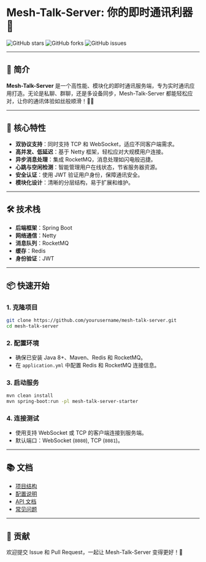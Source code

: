 
# Mesh-Talk-Server: 你的即时通讯利器 🚀

![GitHub stars](https://img.shields.io/github/stars/NaraSky/mesh-talk-server?style=social)
![GitHub forks](https://img.shields.io/github/forks/NaraSky/mesh-talk-server?style=social)
![GitHub issues](https://img.shields.io/github/issues/NaraSky/mesh-talk-server)

---

## 🌟 简介

**Mesh-Talk-Server** 是一个高性能、模块化的即时通讯服务端，专为实时通讯应用打造。无论是私聊、群聊，还是多设备同步，Mesh-Talk-Server 都能轻松应对，让你的通讯体验如丝般顺滑！💬✨

---

## 🎉 核心特性

- **双协议支持**：同时支持 TCP 和 WebSocket，适应不同客户端需求。
- **高并发、低延迟**：基于 Netty 框架，轻松应对大规模用户连接。
- **异步消息处理**：集成 RocketMQ，消息处理如闪电般迅捷。
- **心跳与空闲检测**：智能管理用户在线状态，节省服务器资源。
- **安全认证**：使用 JWT 验证用户身份，保障通讯安全。
- **模块化设计**：清晰的分层结构，易于扩展和维护。

---

## 🛠️ 技术栈

- **后端框架**：Spring Boot
- **网络通信**：Netty
- **消息队列**：RocketMQ
- **缓存**：Redis
- **身份验证**：JWT

---

## 📦 快速开始

### 1. 克隆项目

```bash
git clone https://github.com/yourusername/mesh-talk-server.git
cd mesh-talk-server
```

### 2. 配置环境

- 确保已安装 Java 8+、Maven、Redis 和 RocketMQ。
- 在 `application.yml` 中配置 Redis 和 RocketMQ 连接信息。

### 3. 启动服务

```bash
mvn clean install
mvn spring-boot:run -pl mesh-talk-server-starter
```

### 4. 连接测试

- 使用支持 WebSocket 或 TCP 的客户端连接到服务端。
- 默认端口：WebSocket (`8080`), TCP (`8081`)。

---

## 📚 文档

- [项目结构](#项目结构)
- [配置说明](#配置说明)
- [API 文档](#api-文档)
- [常见问题](#常见问题)

---

## 🤝 贡献

欢迎提交 Issue 和 Pull Request，一起让 Mesh-Talk-Server 变得更好！🎉
